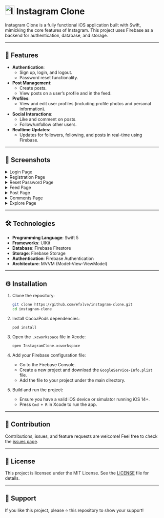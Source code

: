 <h1>
  <img src="https://github.com/user-attachments/assets/0f243549-7a76-4a98-8a23-a0bf3d7e453e" alt="Instagram Icon" width="30" />
  Instagram Clone
</h1>

Instagram Clone is a fully functional iOS application built with Swift, mimicking the core features of Instagram. This project uses Firebase as a backend for authentication, database, and storage.

---

## 🚀 Features

- **Authentication**:
    - Sign up, login, and logout.
    - Password reset functionality.
- **Post Management**:
    - Create posts.
    - View posts on a user’s profile and in the feed.
- **Profiles**:
    - View and edit user profiles (including profile photos and personal information).
- **Social Interactions**:
    - Like and comment on posts.
    - Follow/unfollow other users.
- **Realtime Updates**:
    - Updates for followers, following, and posts in real-time using Firebase.

---

## 📸 Screenshots

<details>
  <summary>Login Page</summary>
  <img width="400" alt="image" src="https://github.com/user-attachments/assets/649e86f4-b4e3-4a88-9782-cbc268daad83">
</details>

<details>
  <summary>Registration Page</summary>
    <img width="400" alt="image" src="https://github.com/user-attachments/assets/f94751fd-97c5-4a8f-bd2a-0abd06bd8328">
</details>

<details>
  <summary>Reset Password Page</summary>
    <img width="400" alt="image" src="https://github.com/user-attachments/assets/291c8554-386d-4ac9-9de5-dc3632a843ed">
</details>

<details>
  <summary>Feed Page</summary>
    <img width="400" alt="image" src="https://github.com/user-attachments/assets/54f0e12d-e650-47ed-a1b0-de01ff58d30e">
    <img width="400" alt="image" src="https://github.com/user-attachments/assets/72d66e94-54e5-4343-a674-a6b69d2a8c26">
</details>

<details>
  <summary>Post Page</summary>
    <img width="400" alt="image" src="https://github.com/user-attachments/assets/4adf24d8-c9cc-45d3-8a5a-5c3cfdb5169e">
    <img width="400" alt="image" src="https://github.com/user-attachments/assets/c70ce66b-94d6-4c4f-bfa9-4a4686881ed2">
</details>

<details>
  <summary>Comments Page</summary>
    <img width="400" alt="image" src="https://github.com/user-attachments/assets/3d4b34a7-121c-4b85-998d-64b2982f53c5">
    <img width="400" alt="image" src="https://github.com/user-attachments/assets/9655eccf-7c7a-4473-bba4-734e03ad12e5">
</details>

<details>
  <summary>Explore Page</summary>
    <img width="400" alt="image" src="https://github.com/user-attachments/assets/a5fe974f-7644-4b64-a798-d53c2d7ed952">
    <img width="400" alt="image" src="https://github.com/user-attachments/assets/094eb692-7218-419e-bffb-c020dd8ac6a3">
    <img width="400" alt="image" src="https://github.com/user-attachments/assets/807f6858-4df1-471b-a240-267ee4dd4c15">
    <img width="400" alt="image" src="https://github.com/user-attachments/assets/7e9f9169-1719-422d-9775-d1d20fecb121">
</details>

---

## 🛠️ Technologies

- **Programming Language**: Swift 5
- **Frameworks**: UIKit
- **Database**: Firebase Firestore
- **Storage**: Firebase Storage
- **Authentication**: Firebase Authentication
- **Architecture**: MVVM (Model-View-ViewModel)

---

## ⚙️ Installation

1. Clone the repository:

     ```bash
     git clone https://github.com/efxlve/instagram-clone.git
     cd instagram-clone
     ```

2. Install CocoaPods dependencies:

     ```bash
     pod install
     ```

3. Open the `.xcworkspace` file in Xcode:

     ```bash
     open InstagramClone.xcworkspace
     ```

4. Add your Firebase configuration file:
     - Go to the Firebase Console.
     - Create a new project and download the `GoogleService-Info.plist` file.
     - Add the file to your project under the main directory.

5. Build and run the project:
     - Ensure you have a valid iOS device or simulator running iOS 14+.
     - Press `Cmd + R` in Xcode to run the app.

---

## 🤝 Contribution

Contributions, issues, and feature requests are welcome! Feel free to check the [issues page](https://github.com/efxlve/instagram-clone/issues).

---

## 📝 License

This project is licensed under the MIT License. See the [LICENSE](LICENSE) file for details.

---

## 🌟 Support

If you like this project, please ⭐️ this repository to show your support!